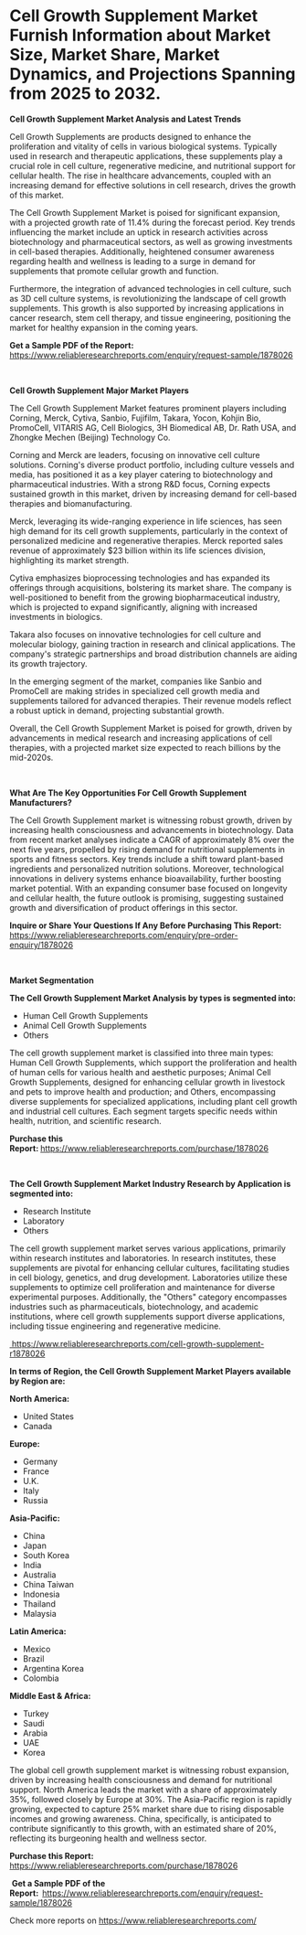 <p><h1>Cell Growth Supplement Market Furnish Information about Market Size, Market Share, Market Dynamics, and Projections Spanning from 2025 to 2032.</h1></p><p><strong>Cell Growth Supplement Market Analysis and Latest Trends</strong></p>
<p><p>Cell Growth Supplements are products designed to enhance the proliferation and vitality of cells in various biological systems. Typically used in research and therapeutic applications, these supplements play a crucial role in cell culture, regenerative medicine, and nutritional support for cellular health. The rise in healthcare advancements, coupled with an increasing demand for effective solutions in cell research, drives the growth of this market.</p><p>The Cell Growth Supplement Market is poised for significant expansion, with a projected growth rate of 11.4% during the forecast period. Key trends influencing the market include an uptick in research activities across biotechnology and pharmaceutical sectors, as well as growing investments in cell-based therapies. Additionally, heightened consumer awareness regarding health and wellness is leading to a surge in demand for supplements that promote cellular growth and function.</p><p>Furthermore, the integration of advanced technologies in cell culture, such as 3D cell culture systems, is revolutionizing the landscape of cell growth supplements. This growth is also supported by increasing applications in cancer research, stem cell therapy, and tissue engineering, positioning the market for healthy expansion in the coming years.</p></p>
<p><strong>Get a Sample PDF of the Report:&nbsp;</strong> <a href="https://www.reliableresearchreports.com/enquiry/request-sample/1878026?utm_campaign=2030&utm_medium=2&utm_source=Github&utm_content=ia&utm_term=05032025&utm_id=cell-growth-supplement">https://www.reliableresearchreports.com/enquiry/request-sample/1878026</a></p>
<p>&nbsp;</p>
<p><strong>Cell Growth Supplement Major Market Players</strong></p>
<p><p>The Cell Growth Supplement Market features prominent players including Corning, Merck, Cytiva, Sanbio, Fujifilm, Takara, Yocon, Kohjin Bio, PromoCell, VITARIS AG, Cell Biologics, 3H Biomedical AB, Dr. Rath USA, and Zhongke Mechen (Beijing) Technology Co. </p><p>Corning and Merck are leaders, focusing on innovative cell culture solutions. Corning's diverse product portfolio, including culture vessels and media, has positioned it as a key player catering to biotechnology and pharmaceutical industries. With a strong R&D focus, Corning expects sustained growth in this market, driven by increasing demand for cell-based therapies and biomanufacturing.</p><p>Merck, leveraging its wide-ranging experience in life sciences, has seen high demand for its cell growth supplements, particularly in the context of personalized medicine and regenerative therapies. Merck reported sales revenue of approximately $23 billion within its life sciences division, highlighting its market strength.</p><p>Cytiva emphasizes bioprocessing technologies and has expanded its offerings through acquisitions, bolstering its market share. The company is well-positioned to benefit from the growing biopharmaceutical industry, which is projected to expand significantly, aligning with increased investments in biologics.</p><p>Takara also focuses on innovative technologies for cell culture and molecular biology, gaining traction in research and clinical applications. The company's strategic partnerships and broad distribution channels are aiding its growth trajectory.</p><p>In the emerging segment of the market, companies like Sanbio and PromoCell are making strides in specialized cell growth media and supplements tailored for advanced therapies. Their revenue models reflect a robust uptick in demand, projecting substantial growth.</p><p>Overall, the Cell Growth Supplement Market is poised for growth, driven by advancements in medical research and increasing applications of cell therapies, with a projected market size expected to reach billions by the mid-2020s.</p></p>
<p>&nbsp;</p>
<p><strong>What Are The Key Opportunities For Cell Growth Supplement Manufacturers?</strong></p>
<p><p>The Cell Growth Supplement market is witnessing robust growth, driven by increasing health consciousness and advancements in biotechnology. Data from recent market analyses indicate a CAGR of approximately 8% over the next five years, propelled by rising demand for nutritional supplements in sports and fitness sectors. Key trends include a shift toward plant-based ingredients and personalized nutrition solutions. Moreover, technological innovations in delivery systems enhance bioavailability, further boosting market potential. With an expanding consumer base focused on longevity and cellular health, the future outlook is promising, suggesting sustained growth and diversification of product offerings in this sector.</p></p>
<p><strong>Inquire or Share Your Questions If Any Before Purchasing This Report:</strong> <a href="https://www.reliableresearchreports.com/enquiry/pre-order-enquiry/1878026?utm_campaign=2030&utm_medium=2&utm_source=Github&utm_content=ia&utm_term=05032025&utm_id=cell-growth-supplement">https://www.reliableresearchreports.com/enquiry/pre-order-enquiry/1878026</a></p>
<p>&nbsp;</p>
<p><strong>Market Segmentation</strong></p>
<p><strong>The Cell Growth Supplement Market Analysis by types is segmented into:</strong></p>
<p><ul><li>Human Cell Growth Supplements</li><li>Animal Cell Growth Supplements</li><li>Others</li></ul></p>
<p><p>The cell growth supplement market is classified into three main types: Human Cell Growth Supplements, which support the proliferation and health of human cells for various health and aesthetic purposes; Animal Cell Growth Supplements, designed for enhancing cellular growth in livestock and pets to improve health and production; and Others, encompassing diverse supplements for specialized applications, including plant cell growth and industrial cell cultures. Each segment targets specific needs within health, nutrition, and scientific research.</p></p>
<p><strong>Purchase this Report:&nbsp;</strong><a href="https://www.reliableresearchreports.com/purchase/1878026?utm_campaign=2030&utm_medium=2&utm_source=Github&utm_content=ia&utm_term=05032025&utm_id=cell-growth-supplement">https://www.reliableresearchreports.com/purchase/1878026</a></p>
<p>&nbsp;</p>
<p><strong>The Cell Growth Supplement Market Industry Research by Application is segmented into:</strong></p>
<p><ul><li>Research Institute</li><li>Laboratory</li><li>Others</li></ul></p>
<p><p>The cell growth supplement market serves various applications, primarily within research institutes and laboratories. In research institutes, these supplements are pivotal for enhancing cellular cultures, facilitating studies in cell biology, genetics, and drug development. Laboratories utilize these supplements to optimize cell proliferation and maintenance for diverse experimental purposes. Additionally, the "Others" category encompasses industries such as pharmaceuticals, biotechnology, and academic institutions, where cell growth supplements support diverse applications, including tissue engineering and regenerative medicine.</p></p>
<p><a href="https://www.reliableresearchreports.com/cell-growth-supplement-r1878026?utm_campaign=2030&utm_medium=2&utm_source=Github&utm_content=ia&utm_term=05032025&utm_id=cell-growth-supplement">&nbsp;https://www.reliableresearchreports.com/cell-growth-supplement-r1878026</a></p>
<p><strong>In terms of Region, the Cell Growth Supplement Market Players available by Region are:</strong></p>
<p>
    <p> <strong> North America: </strong>
        <ul>
            <li>United States</li>
            <li>Canada</li>
        </ul>
        </p> 
    <p> <strong> Europe: </strong>
        <ul>
            <li>Germany</li>
            <li>France</li>
            <li>U.K.</li>
            <li>Italy</li>
            <li>Russia</li>
        </ul>
        </p> 
    <p> <strong> Asia-Pacific: </strong>
        <ul>
            <li>China</li>
            <li>Japan</li>
            <li>South Korea</li>
            <li>India</li>
            <li>Australia</li>
            <li>China Taiwan</li>
            <li>Indonesia</li>
            <li>Thailand</li>
            <li>Malaysia</li>
        </ul>
        </p> 
    <p> <strong> Latin America: </strong>
        <ul>
            <li>Mexico</li>
            <li>Brazil</li>
            <li>Argentina Korea</li>
            <li>Colombia</li>
        </ul>
        </p> 
    <p> <strong> Middle East & Africa: </strong>
        <ul>
            <li>Turkey</li>
            <li>Saudi</li>
            <li>Arabia</li>
            <li>UAE</li>
            <li>Korea</li>
        </ul>
    </p>
    </p>
<p><p>The global cell growth supplement market is witnessing robust expansion, driven by increasing health consciousness and demand for nutritional support. North America leads the market with a share of approximately 35%, followed closely by Europe at 30%. The Asia-Pacific region is rapidly growing, expected to capture 25% market share due to rising disposable incomes and growing awareness. China, specifically, is anticipated to contribute significantly to this growth, with an estimated share of 20%, reflecting its burgeoning health and wellness sector.</p></p>
<p><strong>Purchase this Report: </strong><a href="https://www.reliableresearchreports.com/purchase/1878026?utm_campaign=2030&utm_medium=2&utm_source=Github&utm_content=ia&utm_term=05032025&utm_id=cell-growth-supplement">https://www.reliableresearchreports.com/purchase/1878026</a></p>
<p>&nbsp;<strong>Get a Sample PDF of the Report:&nbsp;&nbsp;</strong><a href="https://www.reliableresearchreports.com/enquiry/request-sample/1878026?utm_campaign=2030&utm_medium=2&utm_source=Github&utm_content=ia&utm_term=05032025&utm_id=cell-growth-supplement">https://www.reliableresearchreports.com/enquiry/request-sample/1878026</a></p>
<p><strong></strong></p>
<p>Check more reports on <a href="https://www.reliableresearchreports.com/?utm_campaign=2030&utm_medium=2&utm_source=Github&utm_content=ia&utm_term=05032025&utm_id=cell-growth-supplement">https://www.reliableresearchreports.com/</a></p>
